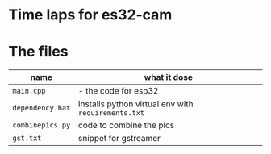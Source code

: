 # Time laps for es32-cam

# The files

| name | what it dose |
|------|--------------|
| `main.cpp` | - the code for esp32 |
| `dependency.bat` | installs python virtual env with `requirements.txt` |
| `combinepics.py` | code to combine the pics |
| `gst.txt` | snippet for gstreamer | 

